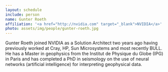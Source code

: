 ```yaml
---
layout: schedule
include: person
name: Gunter Roeth
affiliation: '<a href="http://nvidia.com" target="_blank">NVIDIA</a>'
photo: assets/img/people/gunter-roeth.jpg
---
```


Gunter Roeth joined NVIDIA as a Solution Architect two years ago having
previously worked at Cray, HP, Sun Microsystems and most recently BULL. He has a
Master in geophysics from the Institut de Physique du Globe (IPG) in Paris and
has completed a PhD in seismology on the use of neural networks (artificial
intelligence) for interpreting geophysical data.
